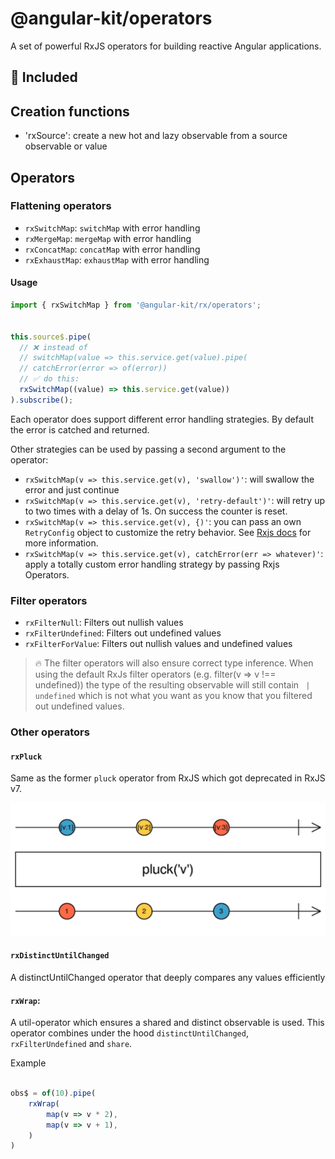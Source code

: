 # @angular-kit/operators

A set of powerful RxJS operators for building reactive Angular applications.

## 🔋 Included

## Creation functions

- 'rxSource': create a new hot and lazy observable from a source observable or value

## Operators

### Flattening operators
- `rxSwitchMap`: `switchMap` with error handling
- `rxMergeMap`: `mergeMap` with error handling
- `rxConcatMap`: `concatMap` with error handling
- `rxExhaustMap`: `exhaustMap` with error handling

#### Usage

```typescript
import { rxSwitchMap } from '@angular-kit/rx/operators';


this.source$.pipe(
  // ❌ instead of 
  // switchMap(value => this.service.get(value).pipe(
  // catchError(error => of(error))
  // ✅ do this: 
  rxSwitchMap((value) => this.service.get(value))
).subscribe();
```
Each operator does support different error handling strategies. By default
the error is catched and returned. 

Other strategies can be used by passing a second argument to the operator:
- `rxSwitchMap(v => this.service.get(v), 'swallow')'`: will swallow the error and just continue
- `rxSwitchMap(v => this.service.get(v), 'retry-default')'`: will retry up to two times with a delay of 1s. On success the counter is reset.
- `rxSwitchMap(v => this.service.get(v), {)'`: you can pass an own `RetryConfig` object to customize the retry behavior. See [Rxjs docs](https://rxjs.dev/api/index/interface/RetryConfig) for more information.
- `rxSwitchMap(v => this.service.get(v), catchError(err => whatever)'`: apply a totally custom error handling strategy by passing Rxjs Operators.



### Filter operators

- `rxFilterNull`: Filters out nullish values
- `rxFilterUndefined`: Filters out undefined values
- `rxFilterForValue`: Filters out nullish values and undefined values


> 🔥
> The filter operators will also ensure correct type inference. When using the default
> RxJs filter operators (e.g. filter(v => v !== undefined)) the type of the resulting observable
> will still contain ` | undefined` which is not what you want as you know that you filtered
> out undefined values.

 ### Other operators

#### `rxPluck`
Same as the former `pluck` operator from RxJS which got deprecated in RxJS v7.

![rxPluck marble](../../../docs/images/marbles/rx-pluck.png)

#### `rxDistinctUntilChanged` 
A distinctUntilChanged operator that deeply compares any values efficiently

#### `rxWrap`: 
A util-operator which ensures a shared and distinct observable is used. This operator combines under 
the hood `distinctUntilChanged`, `rxFilterUndefined` and `share`.

Example
```ts

obs$ = of(10).pipe(
    rxWrap(
        map(v => v * 2),
        map(v => v + 1),
    )
)
```
